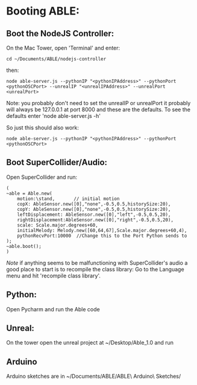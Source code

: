 
# Booting ABLE:

## Boot the NodeJS Controller:
On the Mac Tower, open 'Terminal' and enter:

```
cd ~/Documents/ABLE/nodejs-controller
```

then:
```
node able-server.js --pythonIP "<pythonIPAddress>" --pythonPort <pythonOSCPort> --unrealIP "<unrealIPAddress>" --unrealPort <unrealPort>
```
Note: you probably don't need to set the unrealIP or unrealPort it probably will always be 127.0.0.1 at port 8000 and these are the defaults. To see the defaults enter 'node able-server.js -h'

So just this should also work:
```
node able-server.js --pythonIP "<pythonIPAddress>" --pythonPort <pythonOSCPort>
```

## Boot SuperCollider/Audio:

Open SuperCollider and run:

```
(
~able = Able.new(
	motion:\stand,       // initial motion
	copX: AbleSensor.new([0],"none",-0.5,0.5,historySize:20),
	copY: AbleSensor.new([0],"none",-0.5,0.5,historySize:20),
	leftDisplacement: AbleSensor.new([0],"left",-0.5,0.5,20),
	rightDisplacement:AbleSensor.new([0],"right",-0.5,0.5,20),
	scale: Scale.major.degrees+60,
	initialMelody: Melody.new([60,64,67],Scale.major.degrees+60,4),
	pythonRecvPort:10000  //Change this to the Port Python sends to
);
~able.boot();
)
```

*Note* if anything seems to be malfunctioning with SuperCollider's audio a good place to start is to recompile the class library:
Go to the Language menu and hit 'recompile class library'.

## Python:
Open Pycharm and run the Able code

## Unreal:
On the tower open the unreal project at ~/Desktop/Able_1.0 and run


## Arduino
Arduino sketches are in ~/Documents/ABLE/ABLE\ Arduino\ Sketches/
